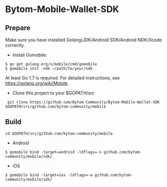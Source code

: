 # Bytom-Mobile-Wallet-SDK

## Prepare
   Make sure you have installed Golang/JDK/Android SDK/Android NDK/Xcode correctly.
   - Install Gomobile:
   ```shell
   $ go get golang.org/x/mobile/cmd/gomobile
   $ gomobile init -ndk ~/path/to/your/ndk
   ```
   At least Go 1.7 is required. For detailed instructions, see https://golang.org/wiki/Mobile.

   - Clone this project to your $GOPATH/src
   ```shell
    git clone https://github.com/Bytom-Community/Bytom-Mobile-Wallet-SDK $GOPATH/src/github.com/bytom-community/mobile
   ```

## Build
   ```shell
   cd $GOPATH/src/github.com/bytom-community/mobile
   ```
   - Android
   ```shell
   $ gomobile bind -target=android -ldflags=-s github.com/bytom-community/mobile/sdk/
   ```

   - iOS
   ```shell
   $ gomobile bind -target=ios -ldflags=-w github.com/bytom-community/mobile/sdk/
   ```
